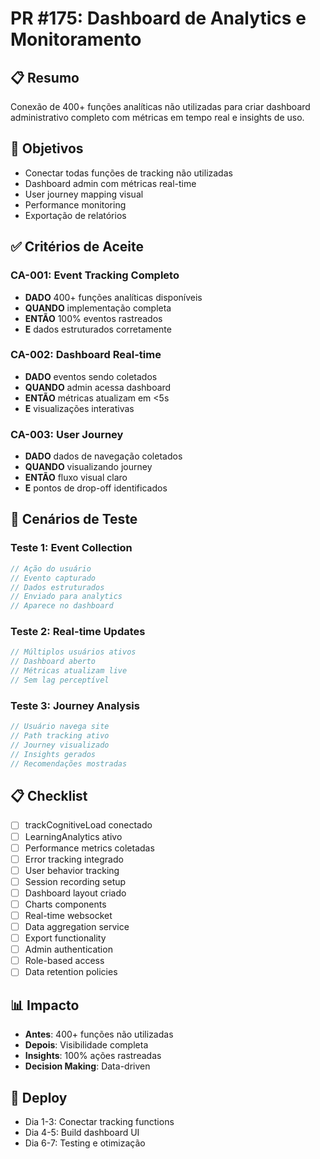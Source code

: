 # PR #175: Dashboard de Analytics e Monitoramento

## 📋 Resumo
Conexão de 400+ funções analíticas não utilizadas para criar dashboard administrativo completo com métricas em tempo real e insights de uso.

## 🎯 Objetivos
- Conectar todas funções de tracking não utilizadas
- Dashboard admin com métricas real-time
- User journey mapping visual
- Performance monitoring
- Exportação de relatórios

## ✅ Critérios de Aceite

### CA-001: Event Tracking Completo
- **DADO** 400+ funções analíticas disponíveis
- **QUANDO** implementação completa
- **ENTÃO** 100% eventos rastreados
- **E** dados estruturados corretamente

### CA-002: Dashboard Real-time
- **DADO** eventos sendo coletados
- **QUANDO** admin acessa dashboard
- **ENTÃO** métricas atualizam em <5s
- **E** visualizações interativas

### CA-003: User Journey
- **DADO** dados de navegação coletados
- **QUANDO** visualizando journey
- **ENTÃO** fluxo visual claro
- **E** pontos de drop-off identificados

## 🧪 Cenários de Teste

### Teste 1: Event Collection
```javascript
// Ação do usuário
// Evento capturado
// Dados estruturados
// Enviado para analytics
// Aparece no dashboard
```

### Teste 2: Real-time Updates
```javascript
// Múltiplos usuários ativos
// Dashboard aberto
// Métricas atualizam live
// Sem lag perceptível
```

### Teste 3: Journey Analysis
```javascript
// Usuário navega site
// Path tracking ativo
// Journey visualizado
// Insights gerados
// Recomendações mostradas
```

## 📋 Checklist
- [ ] trackCognitiveLoad conectado
- [ ] LearningAnalytics ativo
- [ ] Performance metrics coletadas
- [ ] Error tracking integrado
- [ ] User behavior tracking
- [ ] Session recording setup
- [ ] Dashboard layout criado
- [ ] Charts components
- [ ] Real-time websocket
- [ ] Data aggregation service
- [ ] Export functionality
- [ ] Admin authentication
- [ ] Role-based access
- [ ] Data retention policies

## 📊 Impacto
- **Antes**: 400+ funções não utilizadas
- **Depois**: Visibilidade completa
- **Insights**: 100% ações rastreadas
- **Decision Making**: Data-driven

## 🚀 Deploy
- Dia 1-3: Conectar tracking functions
- Dia 4-5: Build dashboard UI
- Dia 6-7: Testing e otimização